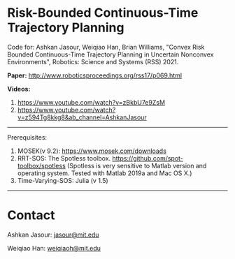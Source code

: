 # Risk-Bounded Continuous-Time Trajectory Planning

Code for: Ashkan Jasour, Weiqiao Han, Brian Williams, "Convex Risk Bounded Continuous-Time Trajectory Planning in Uncertain Nonconvex Environments", Robotics: Science and Systems (RSS) 2021.


**Paper:** 
http://www.roboticsproceedings.org/rss17/p069.html

**Videos:**
1) https://www.youtube.com/watch?v=zBkbU7e9ZsM
2) https://www.youtube.com/watch?v=z594Tg8kkg8&ab_channel=AshkanJasour


---
Prerequisites:

1. MOSEK(v 9.2): https://www.mosek.com/downloads
2. RRT-SOS:  The Spotless toolbox. https://github.com/spot-toolbox/spotless (Spotless is very sensitive to Matlab version and operating system. Tested with Matlab 2019a and Mac OS X.)
3. Time-Varying-SOS: Julia (v 1.5)


---

# Contact


Ashkan Jasour: jasour@mit.edu

Weiqiao Han: weiqiaoh@mit.edu

